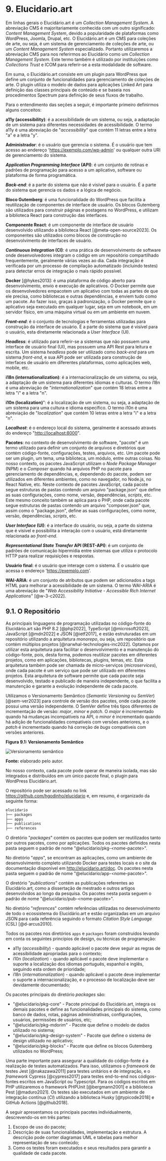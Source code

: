 # 9. Elucidario.art

Em linhas gerais o Elucidário.art é um _Collection Management System_. A abreviação CMS é majoritariamente conhecida com um outro significado: _Content Management System_, devido a popularidade de plataformas como WordPress, Joomla, Drupal, etc. O Elucidário.art é um CMS para coleções de arte, ou seja, é um sistema de gerenciamento de coleções de arte, ou um _Content Management System_ especializado. Portanto utilizaremos a abreviação CMS para nos referirmos ao Elucidário como um _Collection Management System_. Este termo também é utilizado por instituições como _Collections Trust_ e ICOM para referir-se a esta modalidade de software.

Em suma, o Elucidário.art consiste em um plugin para WordPress que define um conjunto de funcionalidades para gerenciamento de coleções de arte. O plugin utiliza o modelo de dados para aplicações Linked Art para definição das classes principais de conteúdo e se baseia nos procedimentos Spectrum para definição de seus fluxos de trabalho.

Para o entendimento das seções a seguir, é importante primeiro definirmos alguns conceitos:

**a11y (accessibility)**: é a acessibilidade de um sistema, ou seja, a adaptação de um sistema para diferentes necessidades de acessibilidade. O termo a11y é uma abreviação de "_accessibility_" que contém 11 letras entre a letra "a" e a letra "y".

**Administrador**: é o usuário que gerencia o sistema. É o usuário que tem acesso ao endereço '<https://exemplo.com/wp-admin>' ou qualquer outra URI de gerenciamento do sistema.

**_Application Programming Interface_ (API)**: é um conjunto de rotinas e padrões de programação para acesso a um aplicativo, software ou plataforma de forma programática.

**_Back-end_**: é a parte do sistema que não é visível para o usuário. É a parte do sistema que gerencia os dados e a lógica de negócio.

**Bloco Gutemberg**: é uma funcionalidade do WordPress que facilita a reutilização de componentes de interface de usuário. Os blocos Gutemberg são utilizados para construir páginas e postagens no WordPress, e utilizam a biblioteca React para construção das interfaces.

**Componente React**: é um componente de interface de usuário desenvolvido utilizando a biblioteca React [@meta-open-source2023]. Os componentes são utilizados como blocos de construção no desenvolvimento de interfaces de usuário.

**_Continuous Integration_ (CI)**: é uma prática de desenvolvimento de software onde desenvolvedores integram o código em um repositório compartilhado frequentemente, geralmente várias vezes ao dia. Cada integração é verificada por um processo de compilação automatizado (incluindo testes) para detectar erros de integração o mais rápido possível.

**Docker** [@hykes2013]: é uma plataforma de código aberto para desenvolvimento, envio e execução de aplicativos. O Docker permite que os desenvolvedores empacotem um aplicativo com todas as partes de que ele precisa, como bibliotecas e outras dependências, e enviem tudo como um pacote. Ao fazer isso, graças à padronização, o Docker permite que o aplicativo seja executado em qualquer lugar, seja em um notebook, em um servidor físico, em uma máquina virtual ou em um ambiente em nuvem.

**_Front-end_**: é o conjunto de tecnologias e ferramentas utilizadas para construção da interface de usuário. É a parte do sistema que é visível para o usuário, esta diretamente relacionada a _User Interface_ (UI).

**_Headless_**: é utilizado para referir-se a sistemas que não possuem uma interface de usuário final (UI), mas possuem uma API Rest para leitura e escrita. Um sistema _headless_ pode ser utilizado como _back-end_ para um sistema _front-end_, e sua API pode ser utilizada para construção de interfaces de usuário em diferentes plataformas, como aplicações web, mobile, etc.

**i18n (internationalization)**: é a internacionalização de um sistema, ou seja, a adaptação de um sistema para diferentes idiomas e culturas. O termo i18n é uma abreviação de "_internationalization_" que contém 18 letras entre a letra "i" e a letra "n".

**i10n (localization)**": é a localização de um sistema, ou seja, a adaptação de um sistema para uma cultura e idioma específico. O termo i10n é uma abreviação de "_localization_" que contém 10 letras entre a letra "i" e a letra "n".

**_Localhost_**: é o endereço local do sistema, geralmente é acessado através do endereço "<http://localhost:8000>".

**Pacotes**: no contexto de desenvolvimento de software, "pacote" é um termo utilizado para definir um conjunto de arquivos e diretórios que contém código-fonte, configurações, testes, arquivos, etc. Um pacote pode ser um plugin, um tema, uma biblioteca, um módulo, entre outras coisas. No nosso contexto, os pacotes JavaScript utilizam o _Node Package Manager_ (NPM) e o _Composer_ quando há arquivos PHP no pacote para gerenciamento de dependências, e, dependendo do pacote, podem ser utilizados em diferentes ambientes, como no navegador, no Node.js, no React Native, etc. Neste contexto de pacotes JavaScript, cada pacote segue estruturas de pastas contendo um arquivo "package.json" que define as suas configurações, como nome, versão, dependências, _scripts_, etc. Este mesmo conceito também se aplica para o PHP, onde cada pacote segue estruturas de pastas contendo um arquivo "composer.json" que, assim como o "package.json", define as suas configurações, como nome, versão, dependências, _scripts_, etc.

**_User Interface_ (UI)**: é a interface do usuário, ou seja, a parte do sistema que é visível e possibilita a interação com o usuário, está diretamente relacionada ao _front-end_.

**_Representational State Transfer_ API (REST-API)**: é um conjunto de padrões de comunicação hipermídia entre sistemas que utiliza o protocolo HTTP para realizar requisições e respostas.

**Usuário final**: é o usuário que interage com o sistema. É o usuário que acessa o endereço '<https://exemplo.com>'.

**WAI-ARIA**: é um conjunto de atributos que podem ser adicionados a tags HTML para melhorar a acessibilidade de um sistema. O termo WAI-ARIA é uma abreviação de "_Web Accessibility Initiative - Accessible Rich Internet Applications_" [@w-3-c2022].

## 9.1. O Repositório

As principais linguagens de programação utilizadas no código-fonte do Elucidário.art são PHP 8.2 [@php2022], TypeScript [@microsoft2023], JavaScript [@mdn2022] e JSON [@ietf2017], e estão estruturadas em um repositório utilizando a arquitetura _monorepo_, ou seja, um repositório que contém múltiplos projetos [@narwhal-technologies-inc2022]. Optamos por utilizar esta arquitetura para facilitar o desenvolvimento e a manutenção do código-fonte, pois, desta forma, podemos reutilizar pacotes em diferentes projetos, como em aplicações, bibliotecas, plugins, temas, etc. Esta arquitetura também pode ser chamada de micro-serviços (_microservices_), onde cada pacote é um serviço que pode ser utilizado em diferentes projetos. Esta arquitetura de software permite que cada pacote seja desenvolvido, testado e publicado de maneira independente, o que facilita a manutenção e garante a evolução independente de cada pacote.

Utilizamos o Versionamento Semântico (_Semantic Versioning_ ou _SemVer_) [@sem-ver2023] para controle de versão dos pacotes, onde cada pacote possui uma versão independente. O SemVer define três tipos diferentes de incrementação de versão: _major_, _minor_ e _patch_. O _major_ é incrementado quando há mudanças incompatíveis na API, o _minor_ é incrementado quando há adição de funcionalidades compatíveis com versões anteriores, e o _patch_ é incrementado quando há correção de _bugs_ compatíveis com versões anteriores.

**Figura 9.1: Versionamento Semântico**

![Versionamento semântico](./SemVer.png)

**Fonte:** elaborado pelo autor.

No nosso contexto, cada pacote pode operar de maneira isolada, mas são integrados e distribuídos em um único pacote final, o plugin para WordPress Elucidário.art.

O repositório pode ser acessado no link <https://github.com/hgodinho/elucidario> e, em resumo, é organizado da seguinte forma:

```bash
elucidario
├── packages
├── apps
├── publications
├── references
```

O diretório "_packages_" contém os pacotes que podem ser reutilizados tanto por outros pacotes, como por aplicações. Todos os pacotes definidos nesta pasta seguem o padrão de nome "@elucidario/pkg-\<nome-pacote\>".

No diretório "_apps_", se encontram as aplicações, como um ambiente de desenvolvimento completo utilizando Docker para testes locais e o site da documentação disponível em <http://elucidario.art/doc>. Os pacotes nesta pasta seguem o padrão de nome "@elucidario/app-\<nome-pacote\>".

O diretório "_publications_" contém as publicações referentes ao Elucidário.art, como a dissertação de mestrado e outros artigos desenvolvidos ao longo da pesquisa. Os pacotes nesta pasta seguem o padrão de nome "@elucidario/pub-\<nome-pacote\>".

No diretório "_references_" contém referências utilizadas no desenvolvimento de todo o ecossistema do Elucidário.art e estão organizadas em um arquivo JSON para cada referência seguindo o formato _Citation Style Language_ (CSL) [@d-arcus2010].

Todos os pacotes nos diretórios `apps` e `packages` foram construídos levando em conta os seguintes princípios de design, ou técnicas de programação:

-   a11y (_accessibility_) - quando aplicável o pacote deve seguir as regras de acessibilidade apropriadas para o contexto;
-   i10n (_localization_) - quando aplicável o pacote deve implementar o suporte a localização dos idiomas português, espanhol e inglês, seguindo esta ordem de prioridade;
-   i18n (_internationalization_) - quando aplicável o pacote deve implementar o suporte a internacionalização, e o processo de localização deve ser devidamente documentado;

Os pacotes principais do diretório _packages_ são:

-   "@elucidario/pkg-core" - Pacote principal do Elucidário.art, integra os demais pacotes e define as funcionalidades principais do sistema, como banco de dados, rotas, páginas administrativas, configurações, usuários, permissões de usuários, etc;
-   "@elucidario/pkg-mdorim" - Pacote que define o modelo de dados utilizado no sistema;
-   "@elucidario/pkg-design-system" - Pacote que define o sistema de design utilizado no aplicativo;
-   "@elucidario/pkg-blocks" - Pacote que define os blocos Gutemberg utilizados no WordPress;

Uma parte importante para assegurar a qualidade do código-fonte é a realização de testes automatizados. Para isso, utilizamos o _framework_ de testes Jest [@nakazawa2011] para testes unitários e de integração, e o _framework_ Cypress [@cypress2017] para testes end-to-end nos códigos-fontes escritos em JavaScript ou Typescript. Para os códigos escritos em PHP utilizaremos o framework PHPUnit [@bergmann2001] e a biblioteca Pest [@maduro2021]. Os testes são executados em um ambiente de integração contínua (_CI_) utilizando a biblioteca Husky [@typicode2018] e GitHub Actions [@github2018].

A seguir apresentamos os principais pacotes individualmente, descrevendo-os em três partes:

1. Escopo de uso do pacote;
2. Descrição de suas funcionalidades, implementação e estrutura. A descrição pode conter diagramas UML e tabelas para melhor representação de seu conteúdo;
3. Como os testes foram executados e seus resultados para garantir a qualidade de cada pacote.
